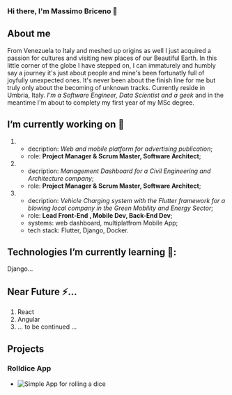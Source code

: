 ### Hi there, I'm Massimo Briceno 👋

<!--
**massimo-briceno/massimo-briceno** is a ✨ _special_ ✨ repository because its `README.md` (this file) appears on your GitHub profile.

Here are some ideas to get you started:

-  ...
-  ...
- 👯 I’m looking to collaborate on ...
- 🤔 I’m looking for help with ...
- 💬 Ask me about ...
- 📫 How to reach me: ...
- 😄 Pronouns: ...
-  Fun fact: ...
-->

## About me

From Venezuela to Italy and meshed up origins as well I just acquired a passion for cultures and visiting new places of our Beautiful Earth. In this little corner of the globe I have stepped on, I can immaturely and humbly say a journey it's just about people and mine's been fortunatly full of joyfully unexpected ones. It's never been about the finish line for me but truly only about the becoming of unknown tracks. Currently reside in Umbria, Italy. <em>I'm a Software Engineer, Data Scientist and a geek</em> and in the meantime I'm about to complety my first year of my MSc degree.

## I’m currently working on 🔭

1.  - decription: _Web and mobile platform for advertising publication_;
    - role: **Project Manager & Scrum Master, Software Architect**;
2.  - decription: _Management Dashboard for a Civil Engineering and Architecture company_;
    - role: **Project Manager & Scrum Master, Software Architect**;
3.  - decription: _Vehicle Charging system with the Flutter framework for a blowing local company in the Green Mobility and Energy Sector_;
    - role: **Lead Front-End , Mobile Dev, Back-End Dev**;
    - systems: web dashboard, multiplatfrom Mobile App;
    - tech stack: Flutter, Django, Docker.

## Technologies I’m currently learning 🌱:

Django...

## Near Future ⚡...

1. React
2. Angular
3. ... to be continued ...

## Projects

### Rolldice App

- ![Simple App for rolling a dice](maxbriceno/rolldice_app.gif)
